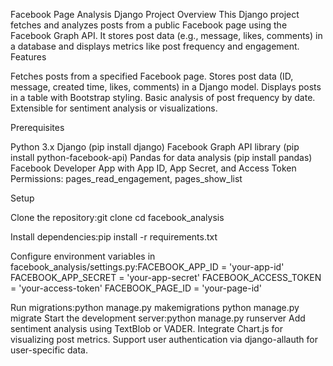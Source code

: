 Facebook Page Analysis Django Project
Overview
This Django project fetches and analyzes posts from a public Facebook page using the Facebook Graph API. It stores post data (e.g., message, likes, comments) in a database and displays metrics like post frequency and engagement.
Features

Fetches posts from a specified Facebook page.
Stores post data (ID, message, created time, likes, comments) in a Django model.
Displays posts in a table with Bootstrap styling.
Basic analysis of post frequency by date.
Extensible for sentiment analysis or visualizations.

Prerequisites

Python 3.x
Django (pip install django)
Facebook Graph API library (pip install python-facebook-api)
Pandas for data analysis (pip install pandas)
Facebook Developer App with App ID, App Secret, and Access Token
Permissions: pages_read_engagement, pages_show_list

Setup

Clone the repository:git clone <repository-url>
cd facebook_analysis


Install dependencies:pip install -r requirements.txt


Configure environment variables in facebook_analysis/settings.py:FACEBOOK_APP_ID = 'your-app-id'
FACEBOOK_APP_SECRET = 'your-app-secret'
FACEBOOK_ACCESS_TOKEN = 'your-access-token'
FACEBOOK_PAGE_ID = 'your-page-id'


Run migrations:python manage.py makemigrations
python manage.py migrate
Start the development server:python manage.py runserver
Add sentiment analysis using TextBlob or VADER.
Integrate Chart.js for visualizing post metrics.
Support user authentication via django-allauth for user-specific data.
